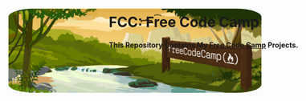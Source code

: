 <a target="_blank" href="https://www.freecodecamp.org/"><img style="margin: -200px; border-radius: 10%;" src="https://raw.githubusercontent.com/ArdeshirV/FCC/master/res/img/FCC.png" alt="Free Code Camp Banner"></a>
<h1>FCC: Free Code Camp </h1>
<h4>This Repository Contains My <a target="_blank" href="https://www.freecodecamp.org/">Free Code Camp</a> Projects.</h4>
